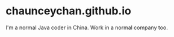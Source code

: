 chaunceychan.github.io
======================
  I'm a normal Java coder in China. Work in a normal company too.
